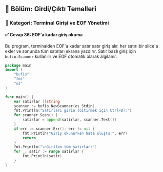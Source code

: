 ## 📘 Bölüm: Girdi/Çıktı Temelleri  
### 🔹 Kategori: Terminal Girişi ve EOF Yönetimi  
#### ✅ Cevap 36: EOF'a kadar giriş okuma

Bu program, terminalden EOF'a kadar satır satır giriş alır, her satırı bir slice'a ekler ve sonunda tüm satırları ekrana yazdırır. Satır bazlı giriş için `bufio.Scanner` kullanılır ve EOF otomatik olarak algılanır.

```go
package main
import (
    "bufio"
    "fmt"
    "os"
)

func main() {
    var satirlar []string
    scanner := bufio.NewScanner(os.Stdin)
    fmt.Println("Satırları girin (bitirmek için Ctrl+D):")
    for scanner.Scan() {
        satirlar = append(satirlar, scanner.Text())
    }
    if err := scanner.Err(); err != nil {
        fmt.Println("Giriş okunurken hata oluştu:", err)
        return
    }
    fmt.Println("\nGirilen tüm satırlar:")
    for _, satir := range satirlar {
        fmt.Println(satir)
    }
}
```
